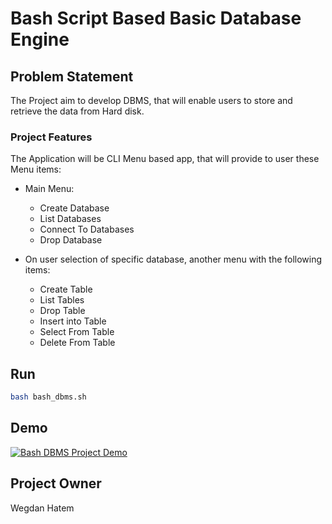 # Bash Script Based Basic Database Engine

## Problem Statement

The Project aim to develop DBMS, that will enable users to store and retrieve the data from Hard disk.

### Project Features

The Application will be CLI Menu based app, that will provide to user these Menu items:

- Main Menu:

  - Create Database
  - List Databases
  - Connect To Databases
  - Drop Database

- On user selection of specific database, another menu with the following items:
  - Create Table
  - List Tables
  - Drop Table
  - Insert into Table
  - Select From Table
  - Delete From Table

## Run

```bash
bash bash_dbms.sh
```

## Demo

[![Bash DBMS Project Demo](http://img.youtube.com/vi/5kpMEuUJHXQ/0.jpg)](https://www.youtube.com/watch?v=5kpMEuUJHXQ "Bash DBMS Project Demo")

## Project Owner
Wegdan Hatem